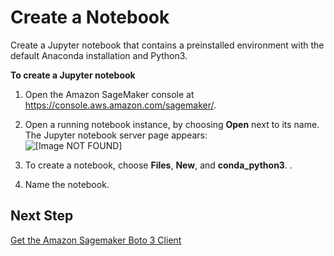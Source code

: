 # Create a Notebook<a name="automatic-model-tuning-ex-notebook"></a>

Create a Jupyter notebook that contains a preinstalled environment with the default Anaconda installation and Python3\. 

**To create a Jupyter notebook**

1. Open the Amazon SageMaker console at [https://console\.aws\.amazon\.com/sagemaker/](https://console.aws.amazon.com/sagemaker/)\.

1. Open a running  notebook instance, by choosing **Open** next to its name\. The Jupyter notebook server page appears:  
![\[Image NOT FOUND\]](http://docs.aws.amazon.com/sagemaker/latest/dg/images/notebook-dashboard.png)

1. To create a notebook, choose **Files**, **New**, and **conda\_python3**\. \.

1. Name the notebook\.

## Next Step<a name="automatic-model-tuning-ex-next-client"></a>

[Get the Amazon Sagemaker Boto 3 Client](automatic-model-tuning-ex-client.md)